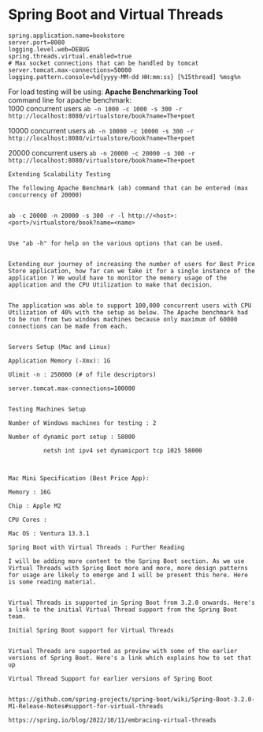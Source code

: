 # Spring Boot and Virtual Threads

```
spring.application.name=bookstore
server.port=8080
logging.level.web=DEBUG
spring.threads.virtual.enabled=true
# Max socket connections that can be handled by tomcat
server.tomcat.max-connections=50000
logging.pattern.console=%d{yyyy-MM-dd HH:mm:ss} [%15thread] %msg%n
```

For load testing will be using: **Apache Benchmarking Tool**  
command line for apache benchmark:  
1000 concurrent users ```ab -n 1000 -c 1000 -s 300 -r http://localhost:8080/virtualstore/book?name=The+poet```  

10000 concurrent users ```ab -n 10000 -c 10000 -s 300 -r http://localhost:8080/virtualstore/book?name=The+poet```  

20000 concurrent users ```ab -n 20000 -c 20000 -s 300 -r http://localhost:8080/virtualstore/book?name=The+poet```  


```
Extending Scalability Testing

The following Apache Benchmark (ab) command that can be entered (max concurrency of 20000)


ab -c 20000 -n 20000 -s 300 -r -l http://<host>:<port>/virtualstore/book?name=<name>


Use "ab -h" for help on the various options that can be used. 


Extending our journey of increasing the number of users for Best Price Store application, how far can we take it for a single instance of the application ? We would have to monitor the memory usage of the application and the CPU Utilization to make that decision.


The application was able to support 100,000 concurrent users with CPU Utilization of 40% with the setup as below. The Apache benchmark had to be run from two windows machines because only maximum of 60000 connections can be made from each.


Servers Setup (Mac and Linux)

Application Memory (-Xmx): 1G

Ulimit -n : 250000 (# of file descriptors)

server.tomcat.max-connections=100000


Testing Machines Setup

Number of Windows machines for testing : 2

Number of dynamic port setup : 58000

          netsh int ipv4 set dynamicport tcp 1025 58000



Mac Mini Specification (Best Price App):

Memory : 16G

Chip : Apple M2

CPU Cores :

Mac OS : Ventura 13.3.1

```


```
Spring Boot with Virtual Threads : Further Reading

I will be adding more content to the Spring Boot section. As we use Virtual Threads with Spring Boot more and more, more design patterns for usage are likely to emerge and I will be present this here. Here is some reading material.


Virtual Threads is supported in Spring Boot from 3.2.0 onwards. Here's a link to the initial Virtual Thread support from the Spring Boot team.

Initial Spring Boot support for Virtual Threads


Virtual Threads are supported as preview with some of the earlier versions of Spring Boot. Here's a link which explains how to set that up

Virtual Thread Support for earlier versions of Spring Boot


https://github.com/spring-projects/spring-boot/wiki/Spring-Boot-3.2.0-M1-Release-Notes#support-for-virtual-threads

https://spring.io/blog/2022/10/11/embracing-virtual-threads
```
